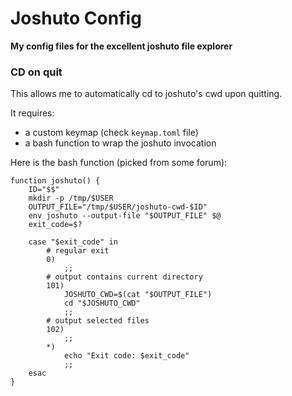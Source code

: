 # Joshuto Config

__My config files for the excellent joshuto file explorer__


### CD on quit

This allows me to automatically cd to joshuto's cwd upon quitting.

It requires:
* a custom keymap (check `keymap.toml` file)
* a bash function to wrap the joshuto invocation

Here is the bash function (picked from some forum):

```
function joshuto() {
	ID="$$"
	mkdir -p /tmp/$USER
	OUTPUT_FILE="/tmp/$USER/joshuto-cwd-$ID"
	env joshuto --output-file "$OUTPUT_FILE" $@
	exit_code=$?

	case "$exit_code" in
		# regular exit
		0)
			;;
		# output contains current directory
		101)
			JOSHUTO_CWD=$(cat "$OUTPUT_FILE")
			cd "$JOSHUTO_CWD"
			;;
		# output selected files
		102)
			;;
		*)
			echo "Exit code: $exit_code"
			;;
	esac
}
```
